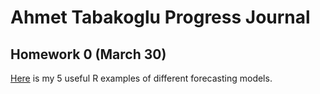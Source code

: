 # Ahmet Tabakoglu Progress Journal

## Homework 0 (March 30)

[Here](files\examples.html) is my 5 useful R examples of different forecasting models.
